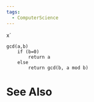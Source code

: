 ```yaml
---
tags:
  - ComputerScience
---
```

x`
```
gcd(a,b)
	if (b=0)
		return a
	else
		return gcd(b, a mod b)
```

# See Also